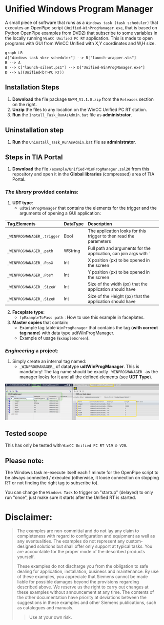 # Unified Windows Program Manager
A small piece of software that runs as a `Windows task (task scheduler)` that executes an OpenPipe script (`Unified-WinProgManager.exe`, that is based on Python OpenPipe examples from DVD2) that subscribe to some variables in the locally running `WinCC Unified PC RT` application. This is made to open programs with GUI from WinCC Unified with X,Y coordinates and W,H size.

```mermaid
graph LR
A["Windows task <br> scheduler"] --> B["launch-wrapper.vbs"]
B --> A
B --> C["launch-silent.ps1"] --> D["Unified-WinProgManager.exe"]
D --> E((Unified<br>PC RT))
```
## Installation Steps
1. **Download** the file package `UWPM_V1.1.0.zip` from the `Releases` section on the right.
2. **Unzip** the files to any location on the WinCC Unified PC RT station.
3. **Run** the `Install_Task_RunAsAdmin.bat` file as **administrator**.

## Uninstallation step
1. **Run** the `Uninstall_Task_RunAsAdmin.bat` file as **administrator**.

## Steps in TIA Portal
1. **Download** the file `/example/Unified-WinProgManager.zal20` from this repository and open it in the **Global libraries** (compressed) area of TIA Portal.

### ***The library*** provided contains:
1. **UDT type**:
   - `udtWinProgManager` that contains the elements for the trigger and the arguments of opening a GUI application:

|          **Tag.Elements**         | **DataType** | **Description** |
|:------------------------|:------------|:-----------|
| `_WINPROGMANAGER_.trigger` | Bool         |  The application looks for this trigger to then read the parameters           |
| `_WINPROGMANAGER_.path`    | WString      | Full path and arguments for the application, can join args with `|` character             |
| `_WINPROGMANAGER_.PosX`    | Int          |  X position (px) to be opened in the screen                |
| `_WINPROGMANAGER_.PosY`    | Int          |  Y position (px) to be opened in the screen                |
| `_WINPROGMANAGER_.SizeW `  | Int          |  Size of the width (px) that the application should have   |
| `_WINPROGMANAGER_.SizeH `  | Int          |  Size of the Height (px) that the application should have  |

2. **Faceplate type**:
	- `fpExampleToPass path` : How to use this example in faceplates. 
3. **Master copies** that contain:
   - Example tag table `WinProgManager` that contains the tag (**with correct tag name**) with data type udtWinProgManager.
   - Example of usage (`ExmapleScreen`).

### ***Engineering*** a project:
1. Simply create an internal tag named:
   - `_WINPROGMANAGER_` of datatype **udtWinProgManager**. This is mandatory! The tag name should be exactly `_WINPROGMANAGER_` as the manager looks for it and all the defined elements (see **UDT Type**).

![TIA Portal Tag Table](media/tags.png)

## Tested scope

This has only be tested with `WinCC Unified PC RT V19 & V20`.

## Please note:
The Windows task re-execute itself each 1 minute for the OpenPipe script to be always connected / executed (otherwise, it loose connection on stopping RT or not finding the right tag to subscribe to). 

You can change the `Windows Task` to trigger on "startup" (delayed) to only run "once", just make sure it starts after the Unified RT is started.

# Disclaimer:

>  The examples are non-committal and do not lay any claim to completeness with regard to configuration and equipment as well as any eventualities. The examples do not represent any custom-designed solutions but shall offer only support at typical tasks. You are accountable for the proper mode of the described products yourself.
> 
>  These examples do not discharge you from the obligation to safe dealing for application, installation, business and maintenance. By use of these examples, you appreciate that Siemens cannot be made liable for possible damages beyond the provisions regarding described above. We reserve us the right to carry out changes at these examples without announcement at any time. The contents of the other documentation have priority at deviations between the suggestions in these examples and other Siemens publications, such as catalogues  and manuals.
>  > Use at your own risk.

